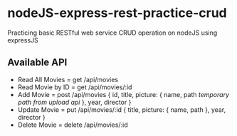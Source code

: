 # nodeJS-express-rest-practice-crud
Practicing basic RESTful web service CRUD operation on nodeJS using expressJS

## Available API
- Read All Movies   = get   /api/movies
- Read Movie by ID  = get   /api/movies/:id
- Add Movie         = post  /api/movies
    {
        id,
        title,
        picture: {
            name,
            path *temporary path from upload api*
        },
        year,
        director
    }
- Update Movie      = put   /api/movies/:id
    {
        title,
        picture: {
            name,
            path
        },
        year,
        director
    }
- Delete Movie      = delete    /api/movies/:id